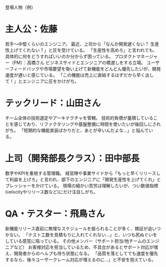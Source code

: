 登場人物（例）

# 主人公：佐藤
若手〜中堅くらいのエンジニア。
最近、上司から「なんか開発遅くない？ 生産性上げてくれない？」と圧を受けている。
「生産性を高めろ」と言われても、具体的に何をどうすればいいのか分からず困っている。
プロダクトマネージャー（PM）：高橋さん
ビジネスサイドとエンジニアの橋渡しをする立場。
ユーザーフィードバックや市場要望を吸い上げて新機能をどんどん優先したいが、開発速度が遅いと感じている。
「この機能は売上に直結するはずだから早く出して！」とエンジニアに圧をかけがち。

# テックリード：山田さん
チーム全体の技術選定やアーキテクチャを管轄。
技術的負債が蓄積していることを感じており、リファクタリングや基盤整備に時間を使いたいが後回しにされがち。
「短期的な機能実装ばかりだと、あとが辛いんだよな…」と悩んでいる。

# 上司（開発部長クラス）：田中部長
数字やKPIを重視する管理職。
経営陣や事業サイドから「もっと早くリリースして利益を上げろ」と言われ、部下のエンジニアに「開発生産性を上げてくれ」とプレッシャーをかけている。
現場の細かい苦労は理解したいが、つい数値指標(velocityやリリース数など)にだけ注目しがち。

# QA・テスター：飛鳥さん
新機能リリース直前に無理なスケジュールを振られることが多く、検証が追いつかない。
「テスト工数を見積もりに入れてくれない…」と、いつも尻ぬぐいをしている感覚に陥っている。
その他メンバー（サポート担当/他チームのエンジニアなど）
お客様対応を担当しているため、不具合があるとサポート対応が増え、開発者からのヘルプも待ち状態になる。
「品質を落としてでも速度を優先するなら、後々ユーザークレーム対応が増えるのに…」と不安を抱えている。
